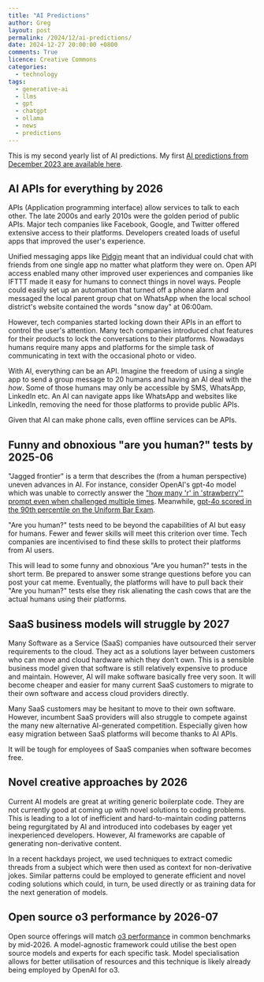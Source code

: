 ```yaml
---
title: "AI Predictions"
author: Greg
layout: post
permalink: /2024/12/ai-predictions/
date: 2024-12-27 20:00:00 +0800
comments: True
licence: Creative Commons
categories:
  - technology
tags:
  - generative-ai
  - llms
  - gpt
  - chatgpt
  - ollama
  - news
  - predictions
---
```


This is my second yearly list of AI predictions. My first [AI predictions from December 2023 are available here](/2023/12/generative-ai-predictions/).

## AI APIs for everything by 2026

APIs (Application programming interface) allow services to talk to each other. The late 2000s and early 2010s were the golden period of public APIs. Major tech companies like Facebook, Google, and Twitter offered extensive access to their platforms. Developers created loads of useful apps that improved the user's experience.

Unified messaging apps like [Pidgin](https://www.pidgin.im) meant that an individual could chat with friends from one single app no matter what platform they were on. Open API access enabled many other improved user experiences and companies like IFTTT made it easy for humans to connect things in novel ways. People could easily set up an automation that turned off a phone alarm and messaged the local parent group chat on WhatsApp when the local school district's website contained the words "snow day" at 06:00am.

However, tech companies started locking down their APIs in an effort to control the user's attention. Many tech companies introduced chat features for their products to lock the conversations to their platforms. Nowadays humans require many apps and platforms for the simple task of communicating in text with the occasional photo or video.

With AI, everything can be an API. Imagine the freedom of using a single app to send a group message to 20 humans and having an AI deal with the *how*. Some of those humans may only be accessible by SMS, WhatsApp, LinkedIn etc. An AI can navigate apps like WhatsApp and websites like LinkedIn, removing the need for those platforms to provide public APIs.

Given that AI can make phone calls, even offline services can be APIs.

## Funny and obnoxious "are you human?" tests by 2025-06

"Jagged frontier" is a term that describes the (from a human perspective) uneven advances in AI. For instance, consider OpenAI's gpt-4o model which was unable to correctly answer the ["how many 'r' in 'strawberry'" prompt even when challenged multiple times](https://community.openai.com/t/incorrect-count-of-r-characters-in-the-word-strawberry/829618). Meanwhile, [gpt-4o scored in the 90th percentile on the Uniform Bar Exam](https://www.abajournal.com/web/article/latest-version-of-chatgpt-aces-the-bar-exam-with-score-in-90th-percentile).

"Are you human?" tests need to be beyond the capabilities of AI but easy for humans. Fewer and fewer skills will meet this criterion over time. Tech companies are incentivised to find these skills to protect their platforms from AI users.

This will lead to some funny and obnoxious "Are you human?" tests in the short term. Be prepared to answer some strange questions before you can post your cat meme. Eventually, the platforms will have to pull back their "Are you human?" tests else they risk alienating the cash cows that are the actual humans using their platforms.

## SaaS business models will struggle by 2027

Many Software as a Service (SaaS) companies have outsourced their server requirements to the cloud. They act as a solutions layer between customers who can move and cloud hardware which they don't own. This is a sensible business model given that software is still relatively expensive to produce and maintain. However, AI will make software basically free very soon. It will become cheaper and easier for many current SaaS customers to migrate to their own software and access cloud providers directly.

Many SaaS customers may be hesitant to move to their own software. However, incumbent SaaS providers will also struggle to compete against the many new alternative AI-generated competition. Especially given how easy migration between SaaS platforms will become thanks to AI APIs.

It will be tough for employees of SaaS companies when software becomes free.

## Novel creative approaches by 2026

Current AI models are great at writing generic boilerplate code. They are not currently good at coming up with novel solutions to coding problems. This is leading to a lot of inefficient and hard-to-maintain coding patterns being regurgitated by AI and introduced into codebases by eager yet inexperienced developers. However, AI frameworks are capable of generating non-derivative content.

In a recent hackdays project, we used techniques to extract comedic threads from a subject which were then used as context for non-derivative jokes. Similar patterns could be employed to generate efficient and novel coding solutions which could, in turn, be used directly or as training data for the next generation of models.

## Open source o3 performance by 2026-07

Open source offerings will match [o3 performance](https://arcprize.org/blog/oai-o3-pub-breakthrough) in common benchmarks by mid-2026. A model-agnostic framework could utilise the best open source models and experts for each specific task. Model specialisation allows for better utilisation of resources and this technique is likely already being employed by OpenAI for o3.

